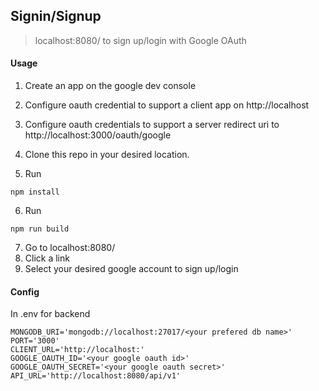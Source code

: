 ## Signin/Signup
> localhost:8080/ to sign up/login with Google OAuth

#### Usage
1. Create an app on the google dev console
2. Configure oauth credential to support a client app on http://localhost
3. Configure oauth credentials to support a server redirect uri to http://localhost:3000/oauth/google

4. Clone this repo in your desired location.
5. Run
```
npm install
```
6. Run
```
npm run build
```
7. Go to localhost:8080/
8. Click a link
9. Select your desired google account to sign up/login

#### Config
In .env for backend
```
MONGODB_URI='mongodb://localhost:27017/<your prefered db name>'
PORT='3000'
CLIENT_URL='http://localhost:'
GOOGLE_OAUTH_ID='<your google oauth id>'
GOOGLE_OAUTH_SECRET='<your google oauth secret>'
API_URL='http://localhost:8080/api/v1'
```
